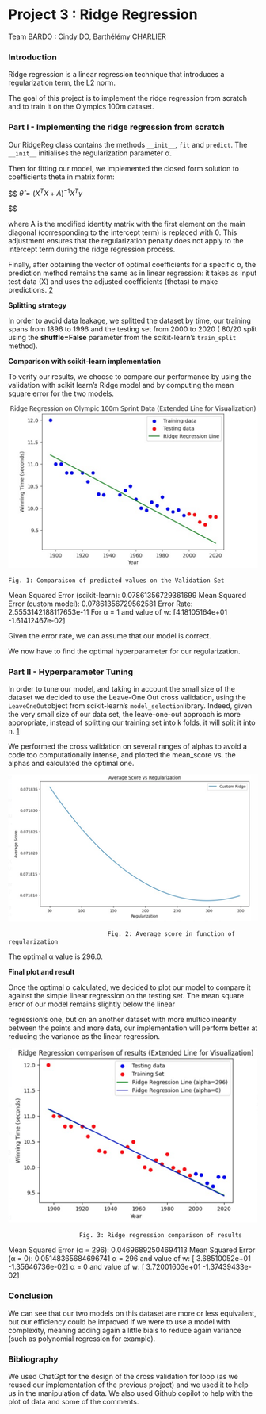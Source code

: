 # Project 3 : Ridge Regression

Team BARDO : Cindy DO, Barthélémy CHARLIER

### **Introduction**

Ridge regression is a linear regression technique that introduces a regularization term, the L2 norm. 

The goal of this project is to implement the ridge regression from scratch and to train it on the Olympics 100m dataset. 

### Part I - Implementing the ridge regression from scratch

Our RidgeReg class contains the methods `__init__`, `fit` and `predict`. The `__init__` initialises the regularization parameter α.

Then for fitting our model, we implemented the closed form solution to coefficients theta in matrix form: 

$$
$\hat{\theta} = (X^T X + A)^{-1} X^T y$

$$

where A is the modified identity matrix with the first element on the main diagonal (corresponding to the intercept term) is replaced with 0. This adjustment ensures that the regularization penalty does not apply to the intercept term during the ridge regression process.

Finally, after obtaining the vector of optimal coefficients for a specific α, the prediction method remains the same as in linear regression: it takes as input test data (X) and uses the adjusted coefficients (thetas) to make predictions. [2]

**Splitting strategy**

In order to avoid data leakage, we splitted the dataset by time, our training spans from 1896 to 1996 and the testing set from 2000 to 2020 ( 80/20 split using the **shuffle=False** parameter from the scikit-learn’s `train_split` method).

**Comparison with scikit-learn implementation**

To verify our results, we choose to compare our performance by using the validation with scikit learn’s Ridge model and by computing the mean square error for the two models.

![    Fig. 1: Comparaison of predicted values on the Validation Set](Project%203%20Ridge%20Regression%20f6da632751ee4da9a026af2aef4ad9ad/Capture_dcran_2024-01-25__23.22.38.png)

    Fig. 1: Comparaison of predicted values on the Validation Set

Mean Squared Error (scikit-learn): 0.07861356729361699
Mean Squared Error (custom model): 0.07861356729562581
Error Rate: 2.5553142188117653e-11
For α = 1 and value of w: [4.18105164e+01 -1.61412467e-02]

Given the error rate, we can assume that our model is correct.

We now have to find the optimal hyperparameter for our regularization.

### Part II - Hyperparameter Tuning

In order to tune our model, and taking in account the small size of the dataset we decided to use the Leave-One Out cross validation, using the `LeaveOneOut`object from scikit-learn’s `model_selection`library. Indeed, given the very small size of our data set, the leave-one-out approach is more appropriate, instead of splitting our training set into k folds, it will split it into n.  [1]

We performed the cross validation on several ranges of alphas to avoid a code too computationally intense, and plotted the mean_score vs. the alphas and calculated the optimal one.

![                                Fig. 2: Average score in function of regularization ](Project%203%20Ridge%20Regression%20f6da632751ee4da9a026af2aef4ad9ad/Capture_dcran_2024-01-25__23.29.01.png)

                                Fig. 2: Average score in function of regularization 

The optimal α value is 296.0. 

**Final plot and result**

Once the optimal α calculated, we decided to plot our model to compare it against the simple linear regression on the testing set. The mean square error of our model remains slightly below the linear

regression’s one, but on an another dataset with more multicolinearity between the points and more data, our implementation will perform better at reducing the variance as the linear regression.

![                        Fig. 3: Ridge regression comparison of results ](Project%203%20Ridge%20Regression%20f6da632751ee4da9a026af2aef4ad9ad/Capture_dcran_2024-01-25__23.34.43.png)

                        Fig. 3: Ridge regression comparison of results 

Mean Squared Error (α = 296): 0.04696892504694113
Mean Squared Error (α = 0): 0.05148365684696741
α = 296 and value of w: [ 3.68510052e+01 -1.35646736e-02]
α = 0 and value of w: [ 3.72001603e+01 -1.37439433e-02]

### Conclusion

We can see that our two models on this dataset are more or less equivalent, but our efficiency could be improved if we were to use a model with complexity, meaning adding again a little biais to reduce again  variance (such as polynomial regression for example).

### Bibliography

We used ChatGpt for the design of the cross validation for loop (as we reused our implementation of the previous project) and we used it to help us in the manipulation of data. We also used Github copilot to help with the plot of data and some of the comments. 

[1]: [https://www.baeldung.com/cs/cross-validation-k-fold-loo](https://www.baeldung.com/cs/cross-validation-k-fold-loo) 

[2]: [https://towardsdatascience.com/how-to-code-ridge-regression-from-scratch-4b3176e5837c](https://towardsdatascience.com/how-to-code-ridge-regression-from-scratch-4b3176e5837c)
